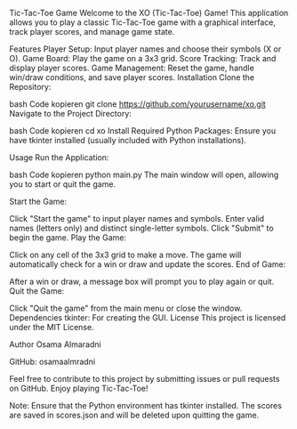 Tic-Tac-Toe Game
Welcome to the XO (Tic-Tac-Toe) Game! This application allows you to play a classic Tic-Tac-Toe game with a graphical interface, track player scores, and manage game state.

Features
Player Setup: Input player names and choose their symbols (X or O).
Game Board: Play the game on a 3x3 grid.
Score Tracking: Track and display player scores.
Game Management: Reset the game, handle win/draw conditions, and save player scores.
Installation
Clone the Repository:

bash
Code kopieren
git clone https://github.com/yourusername/xo.git
Navigate to the Project Directory:

bash
Code kopieren
cd xo
Install Required Python Packages:
Ensure you have tkinter installed (usually included with Python installations).

Usage
Run the Application:

bash
Code kopieren
python main.py
The main window will open, allowing you to start or quit the game.

Start the Game:

Click "Start the game" to input player names and symbols.
Enter valid names (letters only) and distinct single-letter symbols.
Click "Submit" to begin the game.
Play the Game:

Click on any cell of the 3x3 grid to make a move.
The game will automatically check for a win or draw and update the scores.
End of Game:

After a win or draw, a message box will prompt you to play again or quit.
Quit the Game:

Click "Quit the game" from the main menu or close the window.
Dependencies
tkinter: For creating the GUI.
License
This project is licensed under the MIT License.

Author
Osama Almaradni

GitHub: osamaalmradni

Feel free to contribute to this project by submitting issues or pull requests on GitHub. Enjoy playing Tic-Tac-Toe!

Note: Ensure that the Python environment has tkinter installed. The scores are saved in scores.json and will be deleted upon quitting the game.

